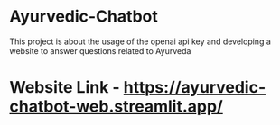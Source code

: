 # Ayurvedic-Chatbot
This project is about the usage of the openai api key and developing a website to answer questions related to Ayurveda


# Website Link - https://ayurvedic-chatbot-web.streamlit.app/

